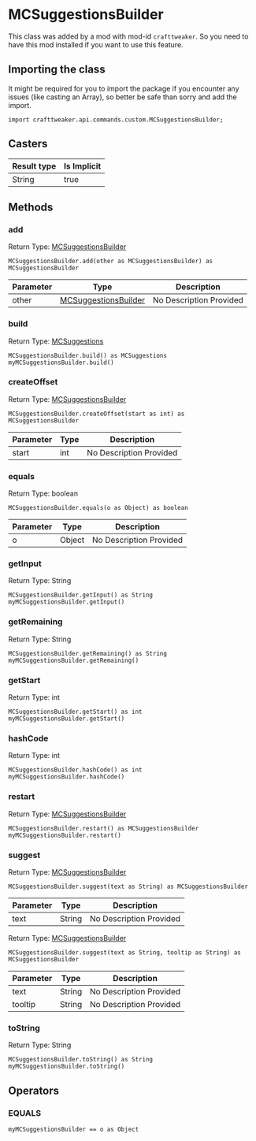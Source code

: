 # MCSuggestionsBuilder

This class was added by a mod with mod-id `crafttweaker`. So you need to have this mod installed if you want to use this feature.

## Importing the class

It might be required for you to import the package if you encounter any issues (like casting an Array), so better be safe than sorry and add the import.
```zenscript
import crafttweaker.api.commands.custom.MCSuggestionsBuilder;
```


## Casters

| Result type | Is Implicit |
|-------------|-------------|
| String | true |

## Methods

### add

Return Type: [MCSuggestionsBuilder](/vanilla/api/commands/custom/MCSuggestionsBuilder)

```zenscript
MCSuggestionsBuilder.add(other as MCSuggestionsBuilder) as MCSuggestionsBuilder
```
| Parameter | Type | Description |
|-----------|------|-------------|
| other | [MCSuggestionsBuilder](/vanilla/api/commands/custom/MCSuggestionsBuilder) | No Description Provided |
### build

Return Type: [MCSuggestions](/vanilla/api/commands/custom/MCSuggestions)

```zenscript
MCSuggestionsBuilder.build() as MCSuggestions
myMCSuggestionsBuilder.build()
```
### createOffset

Return Type: [MCSuggestionsBuilder](/vanilla/api/commands/custom/MCSuggestionsBuilder)

```zenscript
MCSuggestionsBuilder.createOffset(start as int) as MCSuggestionsBuilder
```
| Parameter | Type | Description |
|-----------|------|-------------|
| start | int | No Description Provided |
### equals

Return Type: boolean

```zenscript
MCSuggestionsBuilder.equals(o as Object) as boolean
```
| Parameter | Type | Description |
|-----------|------|-------------|
| o | Object | No Description Provided |
### getInput

Return Type: String

```zenscript
MCSuggestionsBuilder.getInput() as String
myMCSuggestionsBuilder.getInput()
```
### getRemaining

Return Type: String

```zenscript
MCSuggestionsBuilder.getRemaining() as String
myMCSuggestionsBuilder.getRemaining()
```
### getStart

Return Type: int

```zenscript
MCSuggestionsBuilder.getStart() as int
myMCSuggestionsBuilder.getStart()
```
### hashCode

Return Type: int

```zenscript
MCSuggestionsBuilder.hashCode() as int
myMCSuggestionsBuilder.hashCode()
```
### restart

Return Type: [MCSuggestionsBuilder](/vanilla/api/commands/custom/MCSuggestionsBuilder)

```zenscript
MCSuggestionsBuilder.restart() as MCSuggestionsBuilder
myMCSuggestionsBuilder.restart()
```
### suggest

Return Type: [MCSuggestionsBuilder](/vanilla/api/commands/custom/MCSuggestionsBuilder)

```zenscript
MCSuggestionsBuilder.suggest(text as String) as MCSuggestionsBuilder
```
| Parameter | Type | Description |
|-----------|------|-------------|
| text | String | No Description Provided |
Return Type: [MCSuggestionsBuilder](/vanilla/api/commands/custom/MCSuggestionsBuilder)

```zenscript
MCSuggestionsBuilder.suggest(text as String, tooltip as String) as MCSuggestionsBuilder
```
| Parameter | Type | Description |
|-----------|------|-------------|
| text | String | No Description Provided |
| tooltip | String | No Description Provided |
### toString

Return Type: String

```zenscript
MCSuggestionsBuilder.toString() as String
myMCSuggestionsBuilder.toString()
```

## Operators

### EQUALS

```zenscript
myMCSuggestionsBuilder == o as Object
```



